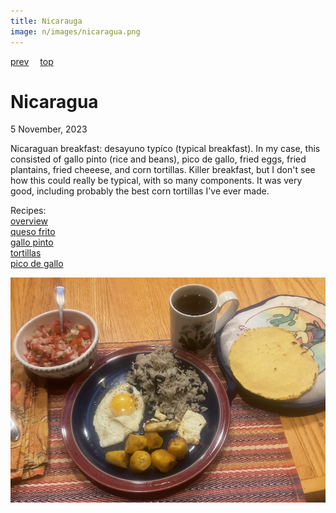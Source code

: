 ```yaml
---
title: Nicarauga
image: n/images/nicaragua.png
---
```

[prev](new_zealand.md)&emsp;
[top](../index.md)&emsp;
# Nicaragua
5 November, 2023

Nicaraguan breakfast: desayuno typ&iacute;co (typical breakfast). In
my case, this consisted of gallo pinto (rice and beans), pico de
gallo, fried eggs, fried plantains, fried cheeese, and corn
tortillas.  Killer breakfast, but I don't see how this could really be
typical, with so many components. It was very good, including probably
the best corn tortillas I've ever made.

Recipes:<br>
[overview](https://www.mashed.com/1079937/what-a-typical-breakfast-looks-like-in-nicaragua/)<br>
[queso frito](https://www.nataknowsbest.com/nicaraguan-queso-frito/)<br>
[gallo pinto](https://www.seriouseats.com/gallopinto-nicaraguan-rice-and-beans-recipe)<br>
[tortillas](https://www.tasteofhome.com/article/how-to-make-corn-tortillas/)<br>
[pico de gallo](https://natashaskitchen.com/pico-de-gallo/)

![breakfast](images/nicaragua.jpeg)
